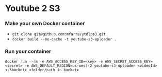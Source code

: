 
# Youtube 2 S3

### Make your own Docker container

* `git clone git@github.com:mfarre/ytdlps3.git`
* `docker build --no-cache -t youtube-s3-uploader .`

### Run your container
`docker run --rm -e AWS_ACCESS_KEY_ID=<key> -e AWS_SECRET_ACCESS_KEY=<secret> -e AWS_DEFAULT_REGION=us-west-2 youtube-s3-uploader <videoId> <s3bucket> <folder/path in bucket>`
